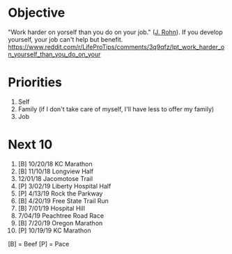 # Objective

"Work harder on yorself than you do on your job." ([J. Rohn](https://www.youtube.com/watch?v=JfA-qNWLBHo)). If you develop yourself, your job can't help but benefit.
https://www.reddit.com/r/LifeProTips/comments/3q9qfz/lpt_work_harder_on_yourself_than_you_do_on_your

# Priorities
1. Self
2. Family (if I don't take care of myself, I'll have less to offer my family)
3. Job

# Next 10

1. [B] 10/20/18 KC Marathon
2. [B] 11/10/18 Longview Half
3. 12/01/18 Jacomotose Trail
4. [P] 3/02/19 Liberty Hospital Half
5. [P] 4/13/19 Rock the Parkway
6. [B] 4/20/19 Free State Trail Run
7. [B] 7/01/19 Hospital Hill
8. 7/04/19 Peachtree Road Race
9. [B] 7/20/19 Oregon Marathon
10. [P] 10/19/19 KC Marathon

[B] = Beef
[P] = Pace
